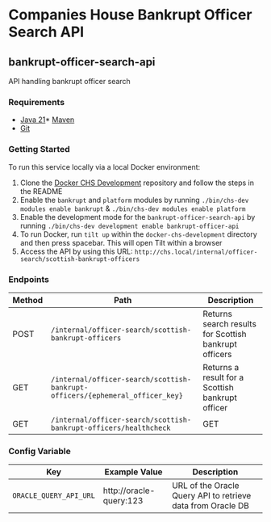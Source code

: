 # Companies House Bankrupt Officer Search API
## bankrupt-officer-search-api
API handling bankrupt officer search

### Requirements
* [Java 21](https://www.oracle.com/java/technologies/downloads/#java21)* [Maven][2]
* [Git][3]

### Getting Started
To run this service locally via a local Docker environment:

1. Clone the [Docker CHS Development](https://github.com/companieshouse/docker-chs-development) repository and follow the steps in the README
2. Enable the `bankrupt` and `platform` modules by running `./bin/chs-dev modules enable bankrupt` & `./bin/chs-dev modules enable platform`
3. Enable the development mode for the `bankrupt-officer-search-api` by running `./bin/chs-dev development enable bankrupt-officer-api`
4. To run Docker, run `tilt up` within the `docker-chs-development` directory and then press spacebar. This will open Tilt within a browser
5. Access the API by using this URL: `http://chs.local/internal/officer-search/scottish-bankrupt-officers`

### Endpoints

Method | Path | Description
--- | --- | ---
POST | `/internal/officer-search/scottish-bankrupt-officers` | Returns search results for Scottish bankrupt officers
GET | `/internal/officer-search/scottish-bankrupt-officers/{ephemeral_officer_key}` | Returns a result for a Scottish bankrupt officer
GET | `/internal/officer-search/scottish-bankrupt-officers/healthcheck` | GET | Returns HTTP OK (`200`) to indicate a healthy application instance.

[1]: http://www.oracle.com/technetwork/java/javase/downloads/jdk8-downloads-2133151.html
[2]: https://maven.apache.org/download.cgi
[3]: https://git-scm.com/downloads

### Config Variable

Key | Example Value | Description
--- | --- | ---
`ORACLE_QUERY_API_URL` | http://oracle-query:123 | URL of the Oracle Query API to retrieve data from Oracle DB
